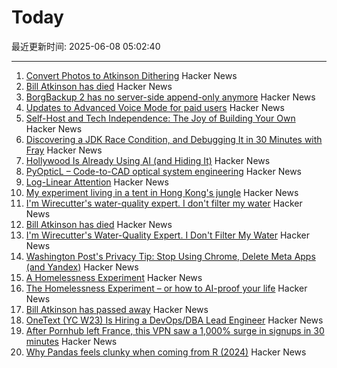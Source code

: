 # Today

最近更新时间: 2025-06-08 05:02:40

--- 
1. [Convert Photos to Atkinson Dithering](https://gazs.github.io/canvas-atkinson-dither/) Hacker News
2. [Bill Atkinson has died](https://daringfireball.net/linked/2025/06/07/bill-atkinson-rip) Hacker News
3. [BorgBackup 2 has no server-side append-only anymore](https://github.com/borgbackup/borg/pull/8798) Hacker News
4. [Updates to Advanced Voice Mode for paid users](https://help.openai.com/en/articles/6825453-chatgpt-release-notes) Hacker News
5. [Self-Host and Tech Independence: The Joy of Building Your Own](https://www.ssp.sh/blog/self-host-self-independence/) Hacker News
6. [Discovering a JDK Race Condition, and Debugging It in 30 Minutes with Fray](https://aoli.al/blogs/jdk-bug/) Hacker News
7. [Hollywood Is Already Using AI (and Hiding It)](https://www.vulture.com/article/generative-ai-hollywood-movies-tv.html) Hacker News
8. [PyOpticL – Code-to-CAD optical system engineering](https://github.com/UMassIonTrappers/PyOpticL) Hacker News
9. [Log-Linear Attention](https://arxiv.org/abs/2506.04761) Hacker News
10. [My experiment living in a tent in Hong Kong's jungle](https://corentin.trebaol.com/Blog/8.+The+Homelessness+Experiment) Hacker News
11. [I'm Wirecutter's water-quality expert. I don't filter my water](https://www.nytimes.com/wirecutter/reviews/know-your-water-quality/) Hacker News
12. [Bill Atkinson has died](https://m.facebook.com/story.php?story_fbid=10238073579963378&id=1378467145) Hacker News
13. [I'm Wirecutter's Water-Quality Expert. I Don't Filter My Water](https://www.nytimes.com/wirecutter/reviews/know-your-water-quality/) Hacker News
14. [Washington Post's Privacy Tip: Stop Using Chrome, Delete Meta Apps (and Yandex)](https://tech.slashdot.org/story/25/06/07/035249/washington-posts-privacy-tip-stop-using-chrome-delete-metas-apps-and-yandex) Hacker News
15. [A Homelessness Experiment](https://corentin.trebaol.com/Blog/8.+The+Homelessness+Experiment) Hacker News
16. [The Homelessness Experiment – or how to AI-proof your life](https://corentin.trebaol.com/Blog/8.+The+Homelessness+Experiment) Hacker News
17. [Bill Atkinson has passed away](https://m.facebook.com/story.php?story_fbid=10238073579963378&id=1378467145) Hacker News
18. [OneText (YC W23) Is Hiring a DevOps/DBA Lead Engineer](https://jobs.ashbyhq.com/one-text/b95952a2-9bc2-4c3a-9da1-3dcc157b4a27) Hacker News
19. [After Pornhub left France, this VPN saw a 1,000% surge in signups in 30 minutes](https://mashable.com/article/proton-vpn-pornhub-france) Hacker News
20. [Why Pandas feels clunky when coming from R (2024)](https://www.sumsar.net/blog/pandas-feels-clunky-when-coming-from-r/) Hacker News
